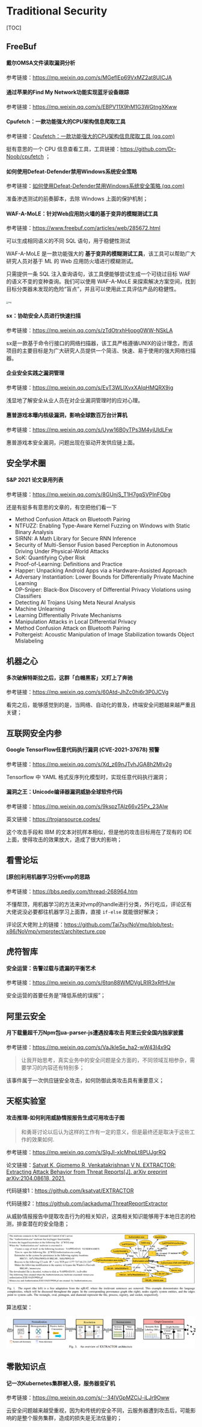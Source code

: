# Traditional Security

[TOC]



## FreeBuf

#### 戴尔OMSA文件读取漏洞分析

参考链接：https://mp.weixin.qq.com/s/MGefIEp69VxMZ2at8UICJA

#### 通过苹果的Find My Network功能实现蓝牙设备跟踪

参考链接：https://mp.weixin.qq.com/s/EBPV11X9hM1G3WGtngXKww

#### Cpufetch：一款功能强大的CPU架构信息爬取工具

参考链接：[Cpufetch：一款功能强大的CPU架构信息爬取工具 (qq.com)](https://mp.weixin.qq.com/s/8KQcPl6XrBhEqK8UacO0Kw)

挺有意思的一个 CPU 信息查看工具，工具链接：https://github.com/Dr-Noob/cpufetch ；

#### 如何使用Defeat-Defender禁用Windows系统安全策略

参考链接：[如何使用Defeat-Defender禁用Windows系统安全策略 (qq.com)](https://mp.weixin.qq.com/s/eafVc-ZcISCWTmzhS2VUzQ)

准备渗透测试的前奏脚本，去除 Windows 上面的保护机制；

#### WAF-A-MoLE：针对Web应用防火墙的基于变异的模糊测试工具 

参考链接：https://www.freebuf.com/articles/web/285672.html

可以生成相同语义的不同 SQL 语句，用于稳健性测试

WAF-A-MoLE 是一款功能强大的 **基于变异的模糊测试工具**，该工具可以帮助广大研究人员对基于 ML 的 Web 应用防火墙进行模糊测试。

只需提供一条 SQL 注入查询语句，该工具便能够尝试生成一个可绕过目标 WAF 的语义不变的变种查询。我们可以使用 WAF-A-MoLE 来探索解决方案空间，找到目标分类器未发现的危险“盲点”，并且可以使用此工具评估产品的稳健性。

<img src="https://image.3001.net/images/20210821/1629524541_6120923d1d4ab7b56a101.png" alt="img" style="zoom: 33%;" />

#### sx：协助安全人员进行快速扫描

参考链接：https://mp.weixin.qq.com/s/zTdOtrxhHjopg0WW-NSkLA

sx是一款基于命令行接口的网络扫描器，该工具严格遵循UNIX的设计理念，而该项目的主要目标是为广大研究人员提供一个简洁、快速、易于使用的强大网络扫描器。

#### 企业安全实践之漏洞管理

参考链接：https://mp.weixin.qq.com/s/EvT3WLlXvxXAIqHMQRX9jg

浅显地了解安全从业人员在对企业漏洞管理时的应对心理。

#### 惠普游戏本曝内核级漏洞，影响全球数百万台计算机

参考链接：https://mp.weixin.qq.com/s/Uyw16B0yTPs3M4yjUldLFw

惠普游戏本安全漏洞，问题出现在驱动开发供应链上面。





## 安全学术圈

#### S&P 2021 论文录用列表

参考链接：https://mp.weixin.qq.com/s/8GUnjS_T1H7gqSVPInFObg

还是有挺多有意思的文章的，有空把他们看一下

- Method Confusion Attack on Bluetooth Pairing
- NTFUZZ: Enabling Type-Aware Kernel Fuzzing on Windows with Static Binary Analysis
- SIRNN: A Math Library for Secure RNN Inference
- Security of Multi-Sensor Fusion based Perception in Autonomous Driving Under Physical-World Attacks
- SoK: Quantifying Cyber Risk
- Proof-of-Learning: Definitions and Practice
- Happer: Unpacking Android Apps via a Hardware-Assisted Approach
- Adversary Instantiation: Lower Bounds for Differentially Private Machine Learning
- DP-Sniper: Black-Box Discovery of Differential Privacy Violations using Classifiers
- Detecting AI Trojans Using Meta Neural Analysis
- Machine Unlearning
- Learning Differentially Private Mechanisms
- Manipulation Attacks in Local Differential Privacy
- Method Confusion Attack on Bluetooth Pairing
- Poltergeist: Acoustic Manipulation of Image Stabilization towards Object Mislabeling



## 机器之心

#### 多次破解特斯拉之后，这群「白帽黑客」又盯上了奔驰

参考链接：https://mp.weixin.qq.com/s/60Atd-JhZc0hi6r3P0JCVg

看完之后，能够感觉到的是，当网络、自动化的普及，终端安全问题越来越严重且关键；



## 互联网安全内参

#### Google TensorFlow任意代码执行漏洞 (CVE-2021-37678) 预警

参考链接：https://mp.weixin.qq.com/s/Xd_z69nJTvhJGA8h2MIv2g

Tensorflow 中 YAML 格式反序列化模型时，实现任意代码执行漏洞；

#### 漏洞之王：Unicode编译器漏洞威胁全球软件代码

参考链接：https://mp.weixin.qq.com/s/9kspzTAlz66v25Px_23Alw

英文链接：https://trojansource.codes/

这个攻击手段和 IBM 的文本对抗样本相似，但是他的攻击目标用在了现有的 IDE 上面，使得攻击的效果放大，造成了很大的影响；



## 看雪论坛

#### [原创]利用机器学习分析vmp的思路

参考链接：https://bbs.pediy.com/thread-268964.htm

不懂帮顶，用机器学习的方法来对vmp的handle进行分类，外行吃瓜，评论区有大佬说没必要都往机器学习上面靠，直接 `if-else` 就能很好解决；

评论区大佬附上的链接：https://github.com/Tai7sy/NoVmp/blob/test-x86/NoVmp/vmprotect/architecture.cpp



## 虎符智库

#### 安全运营：告警过载与遗漏的平衡艺术

参考链接：https://mp.weixin.qq.com/s/6tqn88WMDVgLRIR3xRfHUw

安全运营的首要任务是“降低系统的误报”；



## 阿里云安全

#### 月下载量超千万Npm包ua-parser-js遭遇投毒攻击 阿里云安全国内独家披露

参考链接：https://mp.weixin.qq.com/s/VaJkleSe_ha2-wW43I4x9Q

> 让我开始思考，真实业务中的安全问题是全方面的，不同领域互相参杂，需要学习的内容还有特别多；

该事件属于一次供应链安全攻击，如何防御此类攻击具有重要意义；



## 天枢实验室

#### 攻击推理-如何利用威胁情报报告生成可用攻击子图

> 和勇哥讨论以后认为这样的工作有一定的意义，但是最终还是取决于这些工作的效果如何.

参考链接：https://mp.weixin.qq.com/s/SlgJl-xlcMhpLt8PUJgrRQ

论文链接：[Satvat K, Gjomemo R, Venkatakrishnan V N. EXTRACTOR: Extracting Attack Behavior from Threat Reports[J]. arXiv preprint arXiv:2104.08618, 2021.](https://arxiv.org/pdf/2104.08618.pdf)

代码链接1：https://github.com/ksatvat/EXTRACTOR

代码链接2：https://github.com/jackaduma/ThreatReportExtractor

从威胁情报报告中提取攻击行为的相关知识，这类相关知识能够用于本地日志的检测，排查潜在的安全隐患；

![image-20211118162100754](pictures/image-20211118162100754.png)

算法框架：

![image-20211118161442202](pictures/image-20211118161442202.png)





## 零散知识点

#### 记一次Kubernetes集群被入侵，服务器变矿机

参考链接：https://mp.weixin.qq.com/s/--34IVGpMZCiJ-iLJr9Oww

云安全问题越来越受重视，因为和传统的安全不同，云服务器遭到攻击后，可能影响的是整个服务集群，造成的损失是无法估量的；
